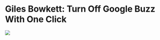 <!--
id: 382660864
link: http://tumblr.atmos.org/post/382660864/giles-bowkett-turn-off-google-buzz-with-one-click
slug: giles-bowkett-turn-off-google-buzz-with-one-click
date: Wed Feb 10 2010 16:09:33 GMT-0800 (PST)
publish: 2010-02-010
tags: 
title: Giles Bowkett: Turn Off Google Buzz With One Click
-->


Giles Bowkett: Turn Off Google Buzz With One Click
==================================================

![](http://www.tumblr.com/photo/1280/atmos/382660864/1/tumblr_kxnhrxO7eq1qz4sng)

